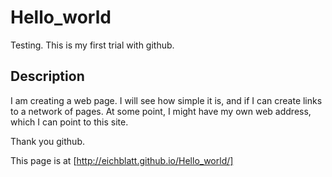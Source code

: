 # Hello_world

Testing. 
This is my first trial with github.

## Description 

I am creating a web page. I will see how simple it is, and if I can create links to a network of pages. 
At some point, I might have my own web address, which I can point to this site.

Thank you github.

This page is at [http://eichblatt.github.io/Hello_world/]
